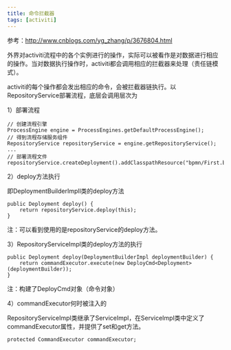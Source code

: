 ```yaml
---
title: 命令拦截器
tags: [activiti]
---
```


参考：http://www.cnblogs.com/yg_zhang/p/3676804.html

外界对activiti流程中的各个实例进行的操作，实际可以被看作是对数据进行相应的操作。当对数据执行操作时，activiti都会调用相应的拦截器来处理（责任链模式）。

activiti的每个操作都会发出相应的命令，会被拦截器链执行。以RepositoryService部署流程，底层会调用层次为

1）部署流程

```
// 创建流程引擎
ProcessEngine engine = ProcessEngines.getDefaultProcessEngine();
// 得到流程存储服务组件
RepositoryService repositoryService = engine.getRepositoryService();
...
// 部署流程文件
repositoryService.createDeployment().addClasspathResource("bpmn/First.bpmn").deploy();
```

2）deploy方法执行

即DeploymentBuilderImpll类的deploy方法

```
public Deployment deploy() {
    return repositoryService.deploy(this);
}
```

注：可以看到使用的是repositoryService的deploy方法。

3）RepositoryServiceImpl类的deploy方法的执行

```
public Deployment deploy(DeploymentBuilderImpl deploymentBuilder) {
    return commandExecutor.execute(new DeployCmd<Deployment>(deploymentBuilder));
}
```

注：构建了DeployCmd对象（命令对象）

4）commandExecutor何时被注入的

RepositoryServiceImpl类继承了ServiceImpl，在ServiceImpl类中定义了commandExecutor属性，并提供了set和get方法。

```
protected CommandExecutor commandExecutor;
```